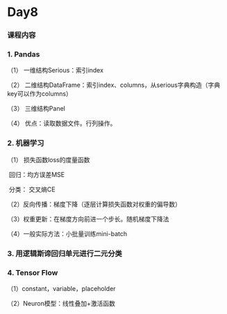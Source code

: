 # Day8

 

### 课程内容

### 1. Pandas

（1）   一维结构Serious：索引index

（2）   二维结构DataFrame：索引index、columns，从serious字典构造（字典key可以作为columns）

（3）   三维结构Panel

（4）   优点：读取数据文件。行列操作。

### 2. 机器学习

（1）   损失函数loss的度量函数

​	回归：均方误差MSE

​	分类： 交叉熵CE

（2）反向传播：梯度下降（逐层计算损失函数对权重的偏导数）

（3）权重更新：在梯度方向前进一个步长。随机梯度下降法

（4）一般实际方法：小批量训练mini-batch

### 3. 用逻辑斯谛回归单元进行二元分类

### 4. Tensor Flow

（1）constant，variable，placeholder

（2）Neuron模型：线性叠加+激活函数

​	
